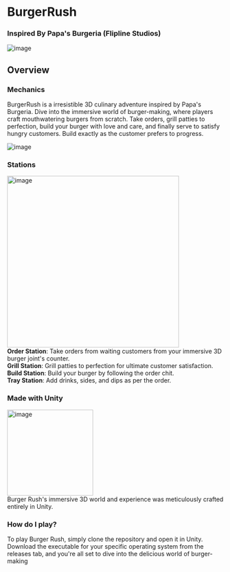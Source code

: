 # BurgerRush
### Inspired By Papa's Burgeria (Flipline Studios)

![image](https://github.com/naafey-aamer/burger-rush/blob/main/Assets/home.png)
## Overview
### Mechanics
BurgerRush is a irresistible 3D culinary adventure inspired by Papa's Burgeria. Dive into the immersive world of burger-making, where players craft mouthwatering burgers from scratch. 
Take orders, grill patties to perfection, build your burger with love and care, and finally serve to satisfy hungry customers. Build exactly as the customer prefers to progress.

![image](https://github.com/naafey-aamer/burger-rush/blob/main/Assets/evaluate.png)
### Stations
<img src="https://github.com/naafey-aamer/burger-rush/blob/main/Assets/collage.jpg" alt="image" width="400"> <br>
**Order Station**: Take orders from waiting customers from your immersive 3D burger joint's counter. <br>
**Grill Station**: Grill patties to perfection for ultimate customer satisfaction. <br>
**Build Station**: Build your burger by following the order chit.  <br>
**Tray Station**: Add drinks, sides, and dips as per the order. <br>

### Made with Unity 
<img src="https://seeklogo.com/images/U/unity-logo-988A22E703-seeklogo.com.png" alt="image" width="200"> <br>
Burger Rush's immersive 3D world and experience was meticulously crafted entirely in Unity.

### How do I play?
To play Burger Rush, simply clone the repository and open it in Unity.
Download the executable for your specific operating system from the releases tab, and you're all set to dive into the delicious world of burger-making

